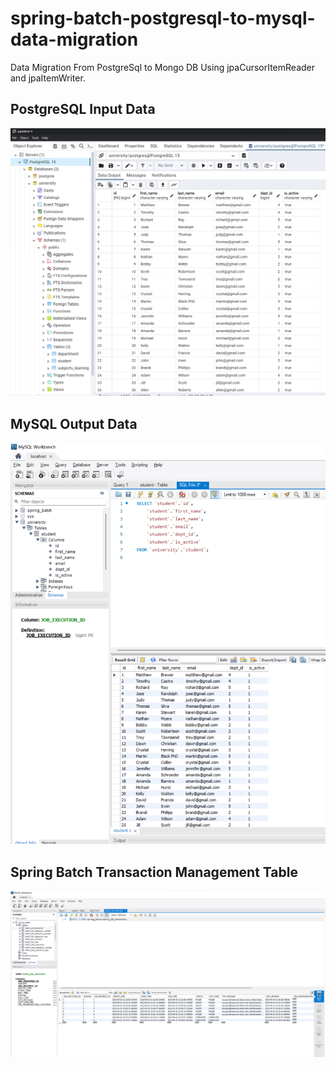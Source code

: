# spring-batch-postgresql-to-mysql-data-migration

Data Migration From PostgreSql to Mongo DB Using jpaCursorItemReader and jpaItemWriter.

## PostgreSQL Input Data
![img_0.png](images/img_0.png)

## MySQL Output Data
![img_1.png](images/img_1.png)

## Spring Batch Transaction Management Table
![img_2.png](images/img_2.png)